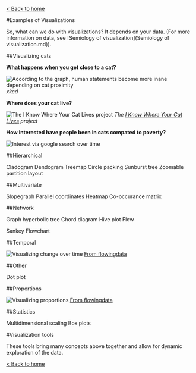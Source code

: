[< Back to home](README.md)

#Examples of Visualizations

So, what can we do with visualizations? It depends on your data. (For more information on data, see [Semiology of visualization](Semiology of visualization.md)).

##Visualizing cats

__What happens when you get close to a cat?__

![According to the graph, human statements become more inane depending on cat proximity](/images/cat_proximity.png) _xkcd_

__Where does your cat live?__

![The I Know Where Your Cat Lives project](/images/iknowwhereyourcatlives.png) _The [I Know Where Your Cat Lives](http://iknowwhereyourcatlives.com/) project_

__How interested have people been in cats compated to poverty?__

![Interest via google search over time](/images/catsvspoverty.png)

##Hierarchical

Cladogram
Dendogram
Treemap
Circle packing
Sunburst
tree
Zoomable partition layout

##Multivariate

Slopegraph
Parallel coordinates
Heatmap
Co-occurance matrix

##Network

Graph
hyperbolic tree
Chord diagram
Hive plot
Flow

Sankey
Flowchart

##Temporal

![Visualizing change over time](/images/visualizationexamples_change.png)
[From flowingdata](http://flowingdata.com/)

##Other

Dot plot

##Proportions

![Visualizing proportions](/images/visualizationexamples_proportions.png)
[From flowingdata](http://flowingdata.com/)

##Statistics

Multidimensional scaling
Box plots

#Visualization tools

These tools bring many concepts above together and allow for dynamic exploration of the data. 

[< Back to home](README.md)
